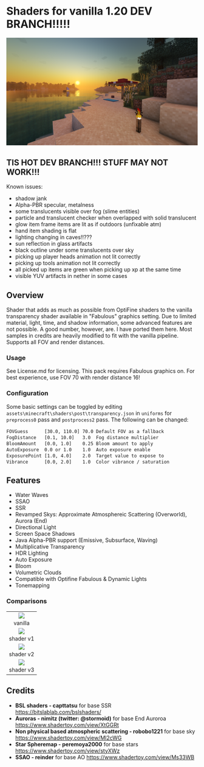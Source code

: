 # Shaders for vanilla 1.20 DEV BRANCH!!!!!
<img src="images/4.png" /> 

## TIS HOT DEV BRANCH!!! STUFF MAY NOT WORK!!!

Known issues:
- shadow jank
- Alpha-PBR specular, metalness
- some translucents visible over fog (slime entities)
- particle and translucent checker when overlapped with solid translucent
- glow item frame items are lit as if outdoors (unfixable atm)
- hand item shading is flat
- lighting changing in caves!!???
- sun reflection in glass artifacts
- black outline under some translucents over sky
- picking up player heads animation not lit correctly
- picking up tools animation not lit correctly
- all picked up items are green when picking up xp at the same time
- visible YUV artifacts in nether in some cases

## Overview
Shader that adds as much as possible from OptiFine shaders to the vanilla transparency shader available in "Fabulous" graphics setting. Due to limited material, light, time, and shadow information, some advanced features are not possible. A good number, however, are. I have ported them here. Most samples in credits are heavily modified to fit with the vanilla pipeline. Supports all FOV and render distances.

### Usage
See License.md for licensing. This pack requires Fabulous graphics on. For best experience, use FOV 70 with render distance 16!

### Configuration
Some basic settings can be toggled by editing `assets\minecraft\shaders\post\transparency.json` in `uniforms` for `preprocess0` pass and `postprocess2` pass. The following can be changed:
```
FOVGuess      [30.0, 110.0] 70.0 Default FOV as a fallback
FogDistance   [0.1, 10.0]   3.0  Fog distance multiplier
BloomAmount   [0.0, 1.0]    0.25 Bloom amount to apply
AutoExposure  0.0 or 1.0    1.0  Auto exposure enable
ExposurePoint [1.0, 4.0]    2.0  Target value to expose to  
Vibrance      [0.0, 2.0]    1.0  Color vibrance / saturation
```

## Features
- Water Waves
- SSAO
- SSR
- Revamped Skys: Approximate Atmosphereic Scattering (Overworld), Aurora (End)
- Directional Light
- Screen Space Shadows
- Java Alpha-PBR support (Emissive, Subsurface, Waving)
- Multiplicative Transparency
- HDR Lighting
- Auto Exposure
- Bloom
- Volumetric Clouds
- Compatible with Optifine Fabulous & Dynamic Lights
- Tonemapping

### Comparisons
<div>
    <table style="width:100%">
        <tr>
            <td align="middle">
              <img src="images/0.png"/>
              <figcaption align="middle">vanilla</figcaption>
            </td>
        </tr>
        <tr>
            <td align="middle">
              <img src="images/1.png"/> 
              <figcaption align="middle">shader v1</figcaption>
            </td>
        </tr>
        <tr>
            <td align="middle">
              <img src="images/2.png"/> 
              <figcaption align="middle">shader v2</figcaption>
            </td>
        </tr>
        <tr>
            <td align="middle">
              <img src="images/5.png"/> 
              <figcaption align="middle">shader v3</figcaption>
            </td>
        </tr>
    </table>
</div>

## Credits
- **BSL shaders - capttatsu** for base SSR https://bitslablab.com/bslshaders/
- **Auroras - nimitz (twitter: @stormoid)** for base End Auroroa https://www.shadertoy.com/view/XtGGRt
- **Non physical based atmospheric scattering - robobo1221** for base sky https://www.shadertoy.com/view/Ml2cWG
- **Star Spheremap - peremoya2000** for base stars https://www.shadertoy.com/view/styXWz
- **SSAO - reinder** for base AO https://www.shadertoy.com/view/Ms33WB
